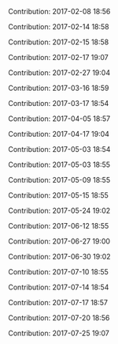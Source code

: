 Contribution: 2017-02-08 18:56

Contribution: 2017-02-14 18:58

Contribution: 2017-02-15 18:58

Contribution: 2017-02-17 19:07

Contribution: 2017-02-27 19:04

Contribution: 2017-03-16 18:59

Contribution: 2017-03-17 18:54

Contribution: 2017-04-05 18:57

Contribution: 2017-04-17 19:04

Contribution: 2017-05-03 18:54

Contribution: 2017-05-03 18:55

Contribution: 2017-05-09 18:55

Contribution: 2017-05-15 18:55

Contribution: 2017-05-24 19:02

Contribution: 2017-06-12 18:55

Contribution: 2017-06-27 19:00

Contribution: 2017-06-30 19:02

Contribution: 2017-07-10 18:55

Contribution: 2017-07-14 18:54

Contribution: 2017-07-17 18:57

Contribution: 2017-07-20 18:56

Contribution: 2017-07-25 19:07

